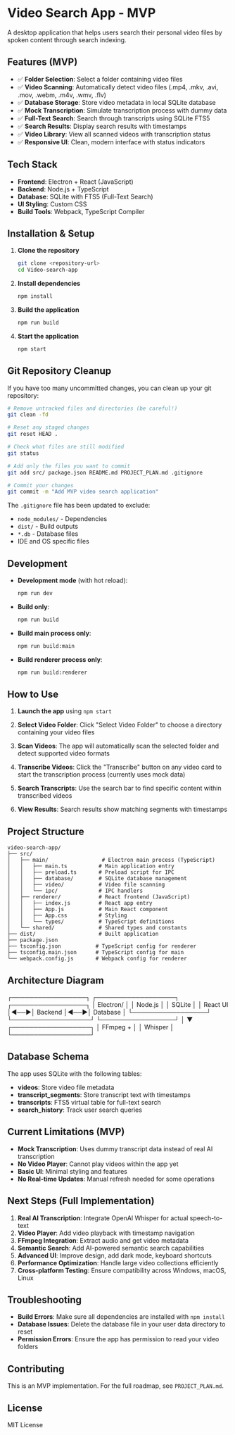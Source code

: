 # Video Search App - MVP

A desktop application that helps users search their personal video files by spoken content through search indexing.

## Features (MVP)

- ✅ **Folder Selection**: Select a folder containing video files
- ✅ **Video Scanning**: Automatically detect video files (.mp4, .mkv, .avi, .mov, .webm, .m4v, .wmv, .flv)
- ✅ **Database Storage**: Store video metadata in local SQLite database
- ✅ **Mock Transcription**: Simulate transcription process with dummy data
- ✅ **Full-Text Search**: Search through transcripts using SQLite FTS5
- ✅ **Search Results**: Display search results with timestamps
- ✅ **Video Library**: View all scanned videos with transcription status
- ✅ **Responsive UI**: Clean, modern interface with status indicators

## Tech Stack

- **Frontend**: Electron + React (JavaScript)
- **Backend**: Node.js + TypeScript
- **Database**: SQLite with FTS5 (Full-Text Search)
- **UI Styling**: Custom CSS
- **Build Tools**: Webpack, TypeScript Compiler

## Installation & Setup

1. **Clone the repository**
   ```bash
   git clone <repository-url>
   cd Video-search-app
   ```

2. **Install dependencies**
   ```bash
   npm install
   ```

3. **Build the application**
   ```bash
   npm run build
   ```

4. **Start the application**
   ```bash
   npm start
   ```

## Git Repository Cleanup

If you have too many uncommitted changes, you can clean up your git repository:

```bash
# Remove untracked files and directories (be careful!)
git clean -fd

# Reset any staged changes
git reset HEAD .

# Check what files are still modified
git status

# Add only the files you want to commit
git add src/ package.json README.md PROJECT_PLAN.md .gitignore

# Commit your changes
git commit -m "Add MVP video search application"
```

The `.gitignore` file has been updated to exclude:
- `node_modules/` - Dependencies
- `dist/` - Build outputs  
- `*.db` - Database files
- IDE and OS specific files

## Development

- **Development mode** (with hot reload):
  ```bash
  npm run dev
  ```

- **Build only**:
  ```bash
  npm run build
  ```

- **Build main process only**:
  ```bash
  npm run build:main
  ```

- **Build renderer process only**:
  ```bash
  npm run build:renderer
  ```

## How to Use

1. **Launch the app** using `npm start`

2. **Select Video Folder**: Click "Select Video Folder" to choose a directory containing your video files

3. **Scan Videos**: The app will automatically scan the selected folder and detect supported video formats

4. **Transcribe Videos**: Click the "Transcribe" button on any video card to start the transcription process (currently uses mock data)

5. **Search Transcripts**: Use the search bar to find specific content within transcribed videos

6. **View Results**: Search results show matching segments with timestamps

## Project Structure

```
video-search-app/
├── src/
│   ├── main/                 # Electron main process (TypeScript)
│   │   ├── main.ts          # Main application entry
│   │   ├── preload.ts       # Preload script for IPC
│   │   ├── database/        # SQLite database management
│   │   ├── video/           # Video file scanning
│   │   └── ipc/             # IPC handlers
│   ├── renderer/            # React frontend (JavaScript)
│   │   ├── index.js         # React app entry
│   │   ├── App.js           # Main React component
│   │   ├── App.css          # Styling
│   │   └── types/           # TypeScript definitions
│   └── shared/              # Shared types and constants
├── dist/                    # Built application
├── package.json
├── tsconfig.json           # TypeScript config for renderer
├── tsconfig.main.json      # TypeScript config for main
└── webpack.config.js       # Webpack config for renderer
```

## Architecture Diagram
┌─────────────────┐    ┌──────────────────┐    ┌─────────────────┐
│   Electron/     │    │   Node.js        │    │   SQLite        │
│   React UI      │◄──►│   Backend        │◄──►│   Database      │
└─────────────────┘    └──────────────────┘    └─────────────────┘
                              │
                              ▼
                       ┌──────────────────┐
                       │   FFmpeg +       │
                       │   Whisper        │
                       └──────────────────┘


## Database Schema

The app uses SQLite with the following tables:

- **videos**: Store video file metadata
- **transcript_segments**: Store transcript text with timestamps
- **transcripts**: FTS5 virtual table for full-text search
- **search_history**: Track user search queries

## Current Limitations (MVP)

- **Mock Transcription**: Uses dummy transcript data instead of real AI transcription
- **No Video Player**: Cannot play videos within the app yet
- **Basic UI**: Minimal styling and features
- **No Real-time Updates**: Manual refresh needed for some operations

## Next Steps (Full Implementation)

1. **Real AI Transcription**: Integrate OpenAI Whisper for actual speech-to-text
2. **Video Player**: Add video playback with timestamp navigation
3. **FFmpeg Integration**: Extract audio and get video metadata
4. **Semantic Search**: Add AI-powered semantic search capabilities
5. **Advanced UI**: Improve design, add dark mode, keyboard shortcuts
6. **Performance Optimization**: Handle large video collections efficiently
7. **Cross-platform Testing**: Ensure compatibility across Windows, macOS, Linux

## Troubleshooting

- **Build Errors**: Make sure all dependencies are installed with `npm install`
- **Database Issues**: Delete the database file in your user data directory to reset
- **Permission Errors**: Ensure the app has permission to read your video folders

## Contributing

This is an MVP implementation. For the full roadmap, see `PROJECT_PLAN.md`.

## License

MIT License
